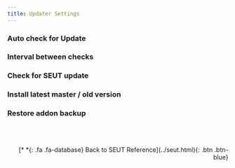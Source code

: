 ```yaml
---
title: Updater Settings
---
```

### Auto check for Update

### Interval between checks

### Check for SEUT update

### Install latest master / old version

### Restore addon backup


<br><br/>
<p style="text-align:right">[*&nbsp;*{: .fa .fa-database} Back to SEUT Reference](../seut.html){: .btn .btn-blue}</p>
